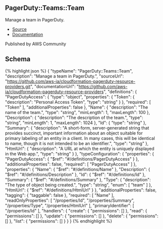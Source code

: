 
## PagerDuty::Teams::Team

Manage a team in PagerDuty.

- [Source](https:&#x2F;&#x2F;github.com&#x2F;aws-ia&#x2F;cloudformation-pagerduty-resource-providers.git) 
- [Documentation]()

Published by AWS Community

## Schema
{% highlight json %}
{
    "typeName": "PagerDuty::Teams::Team",
    "description": "Manage a team in PagerDuty.",
    "sourceUrl": "https://github.com/aws-ia/cloudformation-pagerduty-resource-providers.git",
    "documentationUrl": "https://github.com/aws-ia/cloudformation-pagerduty-resource-providers",
    "definitions": {
        "PagerDutyAccess": {
            "type": "object",
            "properties": {
                "Token": {
                    "description": "Personal Access Token",
                    "type": "string"
                }
            },
            "required": [
                "Token"
            ],
            "additionalProperties": false
        },
        "Name": {
            "description": "The name of the team.",
            "type": "string",
            "minLength": 1,
            "maxLength": 100
        },
        "Description": {
            "description": "The description of the team.",
            "type": "string",
            "minLength": 1,
            "maxLength": 1024
        },
        "Id": {
            "type": "string"
        },
        "Summary": {
            "description": "A short-form, server-generated string that provides succinct, important information about an object suitable for primary labeling of an entity in a client. In many cases, this will be identical to name, though it is not intended to be an identifier.",
            "type": "string"
        },
        "HtmlUrl": {
            "description": "A URL at which the entity is uniquely displayed in the Web app.",
            "type": "string"
        }
    },
    "typeConfiguration": {
        "properties": {
            "PagerDutyAccess": {
                "$ref": "#/definitions/PagerDutyAccess"
            }
        },
        "additionalProperties": false,
        "required": [
            "PagerDutyAccess"
        ]
    },
    "properties": {
        "Name": {
            "$ref": "#/definitions/Name"
        },
        "Description": {
            "$ref": "#/definitions/Description"
        },
        "Id": {
            "$ref": "#/definitions/Id"
        },
        "Summary": {
            "$ref": "#/definitions/Summary"
        },
        "Type": {
            "description": "The type of object being created.",
            "type": "string",
            "enum": [
                "team"
            ]
        },
        "HtmlUrl": {
            "$ref": "#/definitions/HtmlUrl"
        }
    },
    "additionalProperties": false,
    "tagging": {
        "taggable": false
    },
    "required": [
        "Name"
    ],
    "readOnlyProperties": [
        "/properties/Id",
        "/properties/Summary",
        "/properties/Type",
        "/properties/HtmlUrl"
    ],
    "primaryIdentifier": [
        "/properties/Id"
    ],
    "handlers": {
        "create": {
            "permissions": []
        },
        "read": {
            "permissions": []
        },
        "update": {
            "permissions": []
        },
        "delete": {
            "permissions": []
        },
        "list": {
            "permissions": []
        }
    }
}
{% endhighlight %}
